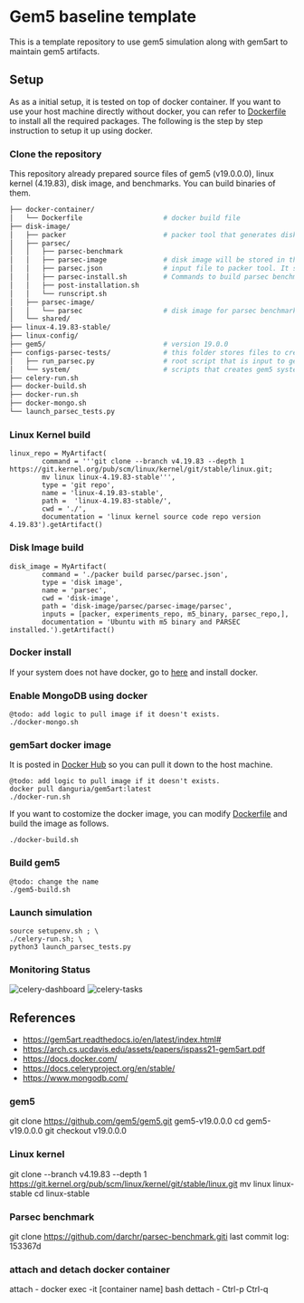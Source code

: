# Gem5 baseline template
This is a template repository to use gem5 simulation along with gem5art to maintain gem5 artifacts.

## Setup
As as a initial setup, it is tested on top of docker container. If you want to use your host machine directly without docker, you can refer to [Dockerfile](docker-container/Dockerfile) to install all the required packages. The following is the step by step instruction to setup it up using docker.

### Clone the repository
This repository already prepared source files of gem5 (v19.0.0.0), linux kernel (4.19.83), disk image, and benchmarks. You can build binaries of them.

```bash
├── docker-container/
│   └── Dockerfile                    # docker build file
├── disk-image/         
│   ├── packer                        # packer tool that generates disk image
│   ├── parsec/                       
│   │   ├── parsec-benchmark         
│   │   ├── parsec-image              # disk image will be stored in this folder.      
│   │   ├── parsec.json               # input file to packer tool. It show overall flow of disk image building process.
│   │   ├── parsec-install.sh         # Commands to build parsec benchmarks
│   │   ├── post-installation.sh     
│   │   └── runscript.sh 
│   ├── parsec-image/    
│   │   └── parsec                    # disk image for parsec benchmarks
│   └── shared/
├── linux-4.19.83-stable/
├── linux-config/
├── gem5/                             # version 19.0.0
├── configs-parsec-tests/             # this folder stores files to create gem5 system
│   ├── run_parsec.py                 # root script that is input to gem5.opt
│   └── system/                       # scripts that creates gem5 system
├── celery-run.sh
├── docker-build.sh
├── docker-run.sh
├── docker-mongo.sh
└── launch_parsec_tests.py
```

### Linux Kernel build
```
linux_repo = MyArtifact(
        command = '''git clone --branch v4.19.83 --depth 1 https://git.kernel.org/pub/scm/linux/kernel/git/stable/linux.git;
        mv linux linux-4.19.83-stable''',
        type = 'git repo',
        name = 'linux-4.19.83-stable',
        path =  'linux-4.19.83-stable/',
        cwd = './',
        documentation = 'linux kernel source code repo version 4.19.83').getArtifact()
```

### Disk Image build
```
disk_image = MyArtifact(
        command = './packer build parsec/parsec.json',
        type = 'disk image',
        name = 'parsec',
        cwd = 'disk-image',
        path = 'disk-image/parsec/parsec-image/parsec',
        inputs = [packer, experiments_repo, m5_binary, parsec_repo,],
        documentation = 'Ubuntu with m5 binary and PARSEC installed.').getArtifact()
```

### Docker install
If your system does not have docker, go to [here](https://docs.docker.com/get-docker/) and install docker.

### Enable MongoDB using docker
```
@todo: add logic to pull image if it doesn't exists.
./docker-mongo.sh
```

### gem5art docker image
It is posted in [Docker Hub](https://hub.docker.com/repository/docker/danguria/gem5art) so you can pull it down to the host machine.
```
@todo: add logic to pull image if it doesn't exists.
docker pull danguria/gem5art:latest
./docker-run.sh
```

If you want to costomize the docker image, you can modify [Dockerfile](docker-container/Dockerfile) and build the image as follows.
```
./docker-build.sh
```

### Build gem5
```
@todo: change the name
./gem5-build.sh
```

### Launch simulation
```
source setupenv.sh ; \
./celery-run.sh; \
python3 launch_parsec_tests.py
```

### Monitoring Status
![celery-dashboard](https://user-images.githubusercontent.com/1031755/125143300-dd4be700-e0df-11eb-83e7-7ed340074371.PNG)
![celery-tasks](https://user-images.githubusercontent.com/1031755/125143303-e046d780-e0df-11eb-925d-b0d03c06ba88.PNG)



## References
* https://gem5art.readthedocs.io/en/latest/index.html#
* https://arch.cs.ucdavis.edu/assets/papers/ispass21-gem5art.pdf
* https://docs.docker.com/
* https://docs.celeryproject.org/en/stable/
* https://www.mongodb.com/


### gem5
git clone https://github.com/gem5/gem5.git gem5-v19.0.0.0
cd gem5-v19.0.0.0
git checkout v19.0.0.0

### Linux kernel
git clone --branch v4.19.83 --depth 1 https://git.kernel.org/pub/scm/linux/kernel/git/stable/linux.git
mv linux linux-stable
cd linux-stable 

### Parsec benchmark
git clone https://github.com/darchr/parsec-benchmark.giti
last commit log: 153367d


### attach and detach docker container
attach - docker exec -it [container name] bash
dettach - Ctrl-p Ctrl-q
